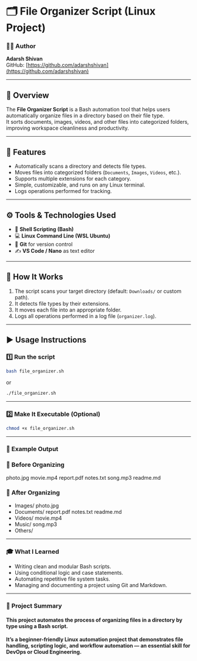 # 🗂️ File Organizer Script (Linux Project)

### 👨‍💻 Author
**Adarsh Shivan**  
GitHub: [https://github.com/adarshshivan](https://github.com/adarshshivan)

---

## 📘 Overview
The **File Organizer Script** is a Bash automation tool that helps users automatically organize files in a directory based on their file type.  
It sorts documents, images, videos, and other files into categorized folders, improving workspace cleanliness and productivity.

---

## 🧰 Features
- Automatically scans a directory and detects file types.  
- Moves files into categorized folders (`Documents`, `Images`, `Videos`, etc.).  
- Supports multiple extensions for each category.  
- Simple, customizable, and runs on any Linux terminal.  
- Logs operations performed for tracking.  

---

## ⚙️ Tools & Technologies Used
- 🐧 **Shell Scripting (Bash)**  
- 💻 **Linux Command Line (WSL Ubuntu)**  
- 🔧 **Git** for version control  
- ✍️ **VS Code / Nano** as text editor  

---

## 🧩 How It Works
1. The script scans your target directory (default: `Downloads/` or custom path).  
2. It detects file types by their extensions.  
3. It moves each file into an appropriate folder.  
4. Logs all operations performed in a log file (`organizer.log`).  

---

## ▶️ Usage Instructions

### 1️⃣ Run the script
```bash
bash file_organizer.sh
```

or

```bash
./file_organizer.sh
```

---

### 2️⃣ Make It Executable (Optional)
```bash
chmod +x file_organizer.sh
```

---

### 📂 Example Output


### 🧾 Before Organizing
 photo.jpg  movie.mp4  report.pdf  notes.txt  song.mp3  readme.md

### 📁 After Organizing

- Images/ photo.jpg
- Documents/ report.pdf  notes.txt  readme.md 
- Videos/ movie.mp4
- Music/ song.mp3
- Others/

---

### 🎓 What I Learned

- Writing clean and modular Bash scripts.
- Using conditional logic and case statements.
- Automating repetitive file system tasks.
- Managing and documenting a project using Git and Markdown.

---

### 🧠 Project Summary

#### This project automates the process of organizing files in a directory by type using a Bash script.
#### It’s a beginner-friendly Linux automation project that demonstrates file handling, scripting logic, and workflow automation — an essential skill for DevOps or Cloud Engineering.
